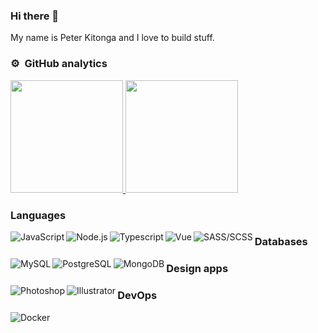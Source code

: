 ### Hi there 👋

My name is Peter Kitonga and I love to build stuff.

### ⚙️ &nbsp;GitHub analytics

<p>
<a href="https://github.com/peterkitonga">
  <img height="180em" src="https://github-readme-stats-eight-theta.vercel.app/api?username=peterkitonga&show_icons=true&theme=algolia&include_all_commits=true&count_private=true"/>
  <img height="180em" src="https://github-readme-stats-eight-theta.vercel.app/api/top-langs/?username=peterkitonga&layout=compact&langs_count=8&theme=algolia"/>
</a>
</p>

### Languages

<img align="left" alt="JavaScript" src="https://img.shields.io/badge/Javascript-F7DF1E?logo=javascript&style=for-the-badge&logoColor=black" />
<img align="left" alt="Node.js" src="https://img.shields.io/badge/Node.js-339933?logo=node-dot-js&style=for-the-badge&logoColor=white" />
<img align="left" alt="Typescript" src="https://img.shields.io/badge/Typescript-3178C6?logo=typescript&style=for-the-badge&logoColor=white" />
<img align="left" alt="Vue" src="https://img.shields.io/badge/Vue.JS-4FC08D?logo=vue-dot-js&style=for-the-badge&logoColor=white" />
<img align="left" alt="SASS/SCSS" src="https://img.shields.io/badge/Sass-CC6699?logo=sass&style=for-the-badge&logoColor=white" />

### Databases

<img align="left" alt="MySQL" src="https://img.shields.io/badge/MySQL-00000F?logo=mysql&style=for-the-badge&logoColor=white" />
<img align="left" alt="PostgreSQL" src="https://img.shields.io/badge/PostgreSQL-316192?logo=postgresql&style=for-the-badge&logoColor=white" />
<img align="left" alt="MongoDB" src="https://img.shields.io/badge/MongoDB-4EA94B?logo=mongodb&style=for-the-badge&logoColor=white" />

### Design apps

<img align="left" alt="Photoshop" src="https://img.shields.io/badge/Photoshop-31A8FF?logo=adobe-photoshop&style=for-the-badge&logoColor=white" />
<img align="left" alt="Illustrator" src="https://img.shields.io/badge/Illustrator-FF9A00?logo=adobe-illustrator&style=for-the-badge&logoColor=white" />

### DevOps

<img align="left" alt="Docker" src="https://img.shields.io/badge/Docker-2496ED?logo=docker&style=for-the-badge&logoColor=white" />
